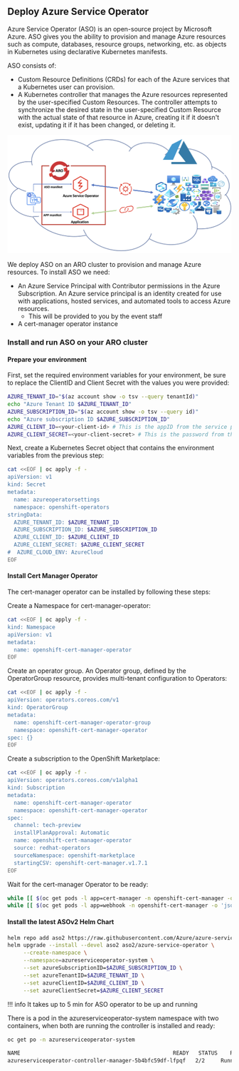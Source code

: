 ## Deploy Azure Service Operator
Azure Service Operator (ASO) is an open-source project by Microsoft Azure. ASO gives you the ability to provision and manage Azure resources such as compute, databases, resource groups, networking, etc. as objects in Kubernetes using declarative Kubernetes manifests.

ASO consists of:
- Custom Resource Definitions (CRDs) for each of the Azure services that a Kubernetes user can provision.
- A Kubernetes controller that manages the Azure resources represented by the user-specified Custom Resources. The controller attempts to synchronize the desired state in the user-specified Custom Resource with the actual state of that resource in Azure, creating it if it doesn't exist, updating it if it has been changed, or deleting it.

![Azure-Service-operator](../assets/images/aso-schematic.png)



We deploy ASO on an ARO cluster to provision and manage Azure resources. To install ASO we need:

- An Azure Service Principal with Contributor permissions in the Azure Subscription. An Azure service principal is an identity created for use with applications, hosted services, and automated tools to access Azure resources.
    - This will be provided to you by the event staff
- A cert-manager operator instance

###  Install and run ASO on your ARO cluster

#### Prepare your environment
First, set the required environment variables for your environment, be sure to replace the ClientID and Client Secret with the values you were provided:
 
 ```bash
 AZURE_TENANT_ID="$(az account show -o tsv --query tenantId)"
 echo "Azure Tenant ID $AZURE_TENANT_ID"
 AZURE_SUBSCRIPTION_ID="$(az account show -o tsv --query id)"
 echo "Azure subscription ID $AZURE_SUBSCRIPTION_ID"
 AZURE_CLIENT_ID=<your-client-id> # This is the appID from the service principal provided to you.
 AZURE_CLIENT_SECRET=<your-client-secret> # This is the password from the service principal we created.

 ```

Next, create a Kubernetes Secret object that contains the environment variables from the previous step:

```bash
cat <<EOF | oc apply -f - 
apiVersion: v1
kind: Secret
metadata:
  name: azureoperatorsettings
  namespace: openshift-operators
stringData:
  AZURE_TENANT_ID: $AZURE_TENANT_ID
  AZURE_SUBSCRIPTION_ID: $AZURE_SUBSCRIPTION_ID
  AZURE_CLIENT_ID: $AZURE_CLIENT_ID
  AZURE_CLIENT_SECRET: $AZURE_CLIENT_SECRET
#  AZURE_CLOUD_ENV: AzureCloud
EOF
```

#### Install Cert Manager Operator

The cert-manager operator can be installed by following these steps:

Create a Namespace for cert-manager-operator:

```bash
cat <<EOF | oc apply -f -
kind: Namespace
apiVersion: v1
metadata:
  name: openshift-cert-manager-operator
EOF
```

Create an operator group. An Operator group, defined by the OperatorGroup resource, provides multi-tenant configuration to Operators:

```bash
cat <<EOF | oc apply -f -
apiVersion: operators.coreos.com/v1
kind: OperatorGroup
metadata:
  name: openshift-cert-manager-operator-group
  namespace: openshift-cert-manager-operator
spec: {}  
EOF
```

Create a subscription to the OpenShift Marketplace:

```bash
cat <<EOF | oc apply -f -
apiVersion: operators.coreos.com/v1alpha1
kind: Subscription
metadata:
  name: openshift-cert-manager-operator
  namespace: openshift-cert-manager-operator
spec:
  channel: tech-preview
  installPlanApproval: Automatic
  name: openshift-cert-manager-operator
  source: redhat-operators
  sourceNamespace: openshift-marketplace
  startingCSV: openshift-cert-manager.v1.7.1
EOF
```

Wait for the cert-manager Operator to be ready:

```bash
while [[ $(oc get pods -l app=cert-manager -n openshift-cert-manager -o 'jsonpath={..status.conditions[?(@.type=="Ready")].status}') != "True" ]]; do echo "waiting for cert-manager pod" && sleep 1; done
while [[ $(oc get pods -l app=webhook -n openshift-cert-manager -o 'jsonpath={..status.conditions[?(@.type=="Ready")].status}') != "True" ]]; do echo "waiting for cert-manager webhook pod" && sleep 1; done
```

#### Install the latest ASOv2 Helm Chart

```bash
helm repo add aso2 https://raw.githubusercontent.com/Azure/azure-service-operator/main/v2/charts
helm upgrade --install --devel aso2 aso2/azure-service-operator \
     --create-namespace \
     --namespace=azureserviceoperator-system \
     --set azureSubscriptionID=$AZURE_SUBSCRIPTION_ID \
     --set azureTenantID=$AZURE_TENANT_ID \
     --set azureClientID=$AZURE_CLIENT_ID \
     --set azureClientSecret=$AZURE_CLIENT_SECRET
```
   
!!! info
    It takes up to 5 min for ASO operator to be up and running

There is a pod in the azureserviceoperator-system namespace with two containers, when both are running the controller is installed and ready:

```bash
oc get po -n azureserviceoperator-system
```

```bash
NAME                                                READY   STATUS    RESTARTS   AGE
azureserviceoperator-controller-manager-5b4bfc59df-lfpqf   2/2     Running   0          24s
```
